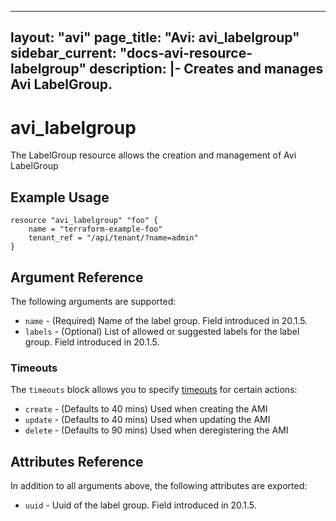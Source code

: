 <!--
    Copyright 2021 VMware, Inc.
    SPDX-License-Identifier: Mozilla Public License 2.0
-->
---
layout: "avi"
page_title: "Avi: avi_labelgroup"
sidebar_current: "docs-avi-resource-labelgroup"
description: |-
  Creates and manages Avi LabelGroup.
---

# avi_labelgroup

The LabelGroup resource allows the creation and management of Avi LabelGroup

## Example Usage

```hcl
resource "avi_labelgroup" "foo" {
    name = "terraform-example-foo"
    tenant_ref = "/api/tenant/?name=admin"
}
```

## Argument Reference

The following arguments are supported:

* `name` - (Required) Name of the label group. Field introduced in 20.1.5.
* `labels` - (Optional) List of allowed or suggested labels for the label group. Field introduced in 20.1.5.


### Timeouts

The `timeouts` block allows you to specify [timeouts](https://www.terraform.io/docs/configuration/resources.html#timeouts) for certain actions:

* `create` - (Defaults to 40 mins) Used when creating the AMI
* `update` - (Defaults to 40 mins) Used when updating the AMI
* `delete` - (Defaults to 90 mins) Used when deregistering the AMI

## Attributes Reference

In addition to all arguments above, the following attributes are exported:

* `uuid` -  Uuid of the label group. Field introduced in 20.1.5.

